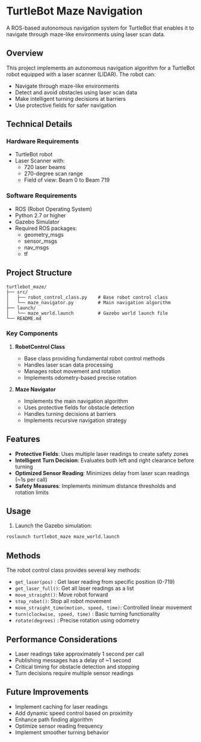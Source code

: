 # TurtleBot Maze Navigation

A ROS-based autonomous navigation system for TurtleBot that enables it to navigate through maze-like environments using laser scan data.

## Overview

This project implements an autonomous navigation algorithm for a TurtleBot robot equipped with a laser scanner (LIDAR). The robot can:
- Navigate through maze-like environments
- Detect and avoid obstacles using laser scan data
- Make intelligent turning decisions at barriers
- Use protective fields for safer navigation

## Technical Details

### Hardware Requirements
- TurtleBot robot
- Laser Scanner with:
  - 720 laser beams
  - 270-degree scan range
  - Field of view: Beam 0 to Beam 719

### Software Requirements
- ROS (Robot Operating System)
- Python 2.7 or higher
- Gazebo Simulator
- Required ROS packages:
  - geometry_msgs
  - sensor_msgs
  - nav_msgs
  - tf

## Project Structure

```
turtlebot_maze/
├── src/
│   ├── robot_control_class.py    # Base robot control class
│   └── maze_navigator.py         # Main navigation algorithm
├── launch/
│   └── maze_world.launch         # Gazebo world launch file
└── README.md
```

### Key Components

1. **RobotControl Class**
   - Base class providing fundamental robot control methods
   - Handles laser scan data processing
   - Manages robot movement and rotation
   - Implements odometry-based precise rotation

2. **Maze Navigator**
   - Implements the main navigation algorithm
   - Uses protective fields for obstacle detection
   - Handles turning decisions at barriers
   - Implements recursive navigation strategy

## Features

- **Protective Fields**: Uses multiple laser readings to create safety zones
- **Intelligent Turn Decision**: Evaluates both left and right clearance before turning
- **Optimized Sensor Reading**: Minimizes delay from laser scan readings (~1s per call)
- **Safety Measures**: Implements minimum distance thresholds and rotation limits

## Usage

1. Launch the Gazebo simulation:
```bash
roslaunch turtlebot_maze maze_world.launch
```
## Methods
The robot control class provides several key methods:

- `get_laser(pos)` : Get laser reading from specific position (0-719)
- `get_laser_full()`: Get all laser readings as a list
- `move_straight()`: Move robot forward
- `stop_robot()`: Stop all robot movement
- `move_straight_time(motion, speed, time)`: Controlled linear movement
- `turn(clockwise, speed, time)` : Basic turning functionality
- `rotate(degrees)` : Precise rotation using odometry

## Performance Considerations

- Laser readings take approximately 1 second per call
- Publishing messages has a delay of ~1 second
- Critical timing for obstacle detection and stopping
- Turn decisions require multiple sensor readings

## Future Improvements

- Implement caching for laser readings
- Add dynamic speed control based on proximity
- Enhance path finding algorithm
- Optimize sensor reading frequency
- Implement smoother turning behavior